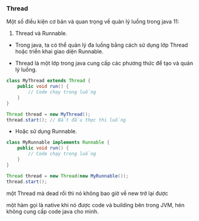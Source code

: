 ### Thread

Một số điều kiện cơ bản và quan trọng về quản lý luồng trong java 11:

1. Thread và Runnable.

- Trong java, ta có thể quản lý đa luồng bằng cách sử dụng lớp Thread hoặc triển khai giao diện Runnable.

- Thread là một lớp trong java cung cấp các phương thức để tạo và quản lý luồng.

```java
class MyThread extends Thread {
    public void run() {
        // Code chạy trong luồng
    }
}

Thread thread = new MyThread();
thread.start(); // Bắt đầu thực thi luồng
```

- Hoặc sử dụng Runnable.

```java
class MyRunnable implements Runnable {
    public void run() {
        // Code chạy trong luồng
    }
}

Thread thread = new Thread(new MyRunnable());
thread.start();
```

một Thread mà dead rồi thì nó không bao giờ về new trở lại được

một hàm gọi là native khi nó được code và building bên trong JVM, hén không cung cấp code java cho mình.
